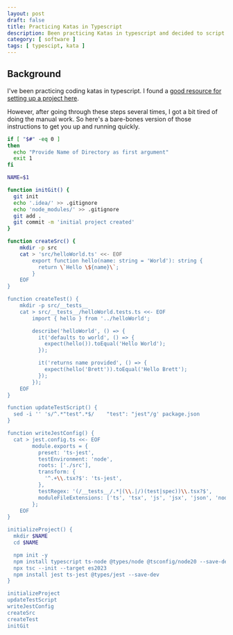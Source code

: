 ```yaml
---
layout: post
draft: false
title: Practicing Katas in Typescript
description: Been practicing Katas in typescript and decided to script basic project creation
category: [ software ]
tags: [ typescipt, kata ]
---
```


## Background
I've been practicing coding katas in typescript. I found a [good resource for setting up a project here](https://blog.alexrusin.com/setting-up-a-modern-node-js-project-with-typescript-and-jest/).

However, after going through these steps several times, I got a bit tired of doing the manual work. So here's a
bare-bones version of those instructions to get you up and running quickly.


```bash
if [ "$#" -eq 0 ]
then
  echo "Provide Name of Directory as first argument"
  exit 1
fi

NAME=$1

function initGit() {
  git init
  echo '.idea/' >> .gitignore
  echo 'node_modules/' >> .gitignore
  git add .
  git commit -m 'initial project created'
}

function createSrc() {
    mkdir -p src
    cat > 'src/helloWorld.ts' <<- EOF
		export function hello(name: string = 'World'): string {
		  return \`Hello \${name}\`;
		}
	EOF
}

function createTest() {
    mkdir -p src/__tests__
    cat > src/__tests__/helloWorld.tests.ts <<- EOF
		import { hello } from '../helloWorld';

		describe('helloWorld', () => {
		  it('defaults to world', () => {
		    expect(hello()).toEqual('Hello World');
		  });

		  it('returns name provided', () => {
		    expect(hello('Brett')).toEqual('Hello Brett');
		  });
		});
	EOF
}

function updateTestScript() {
  sed -i '' 's/^.*"test".*$/    "test": "jest"/g' package.json
}

function writeJestConfig() {
  cat > jest.config.ts <<- EOF
		module.exports = {
		  preset: 'ts-jest',
		  testEnvironment: 'node',
		  roots: ['./src'],
 		  transform: {
		    '^.+\\.tsx?$': 'ts-jest',
		  },
		  testRegex: '(/__tests__/.*|(\\.|/)(test|spec))\\.tsx?$',
		  moduleFileExtensions: ['ts', 'tsx', 'js', 'jsx', 'json', 'node'],
		};
	EOF
}

initializeProject() {
  mkdir $NAME
  cd $NAME

  npm init -y
  npm install typescript ts-node @types/node @tsconfig/node20 --save-dev
  npx tsc --init --target es2023
  npm install jest ts-jest @types/jest --save-dev
}

initializeProject
updateTestScript
writeJestConfig
createSrc
createTest
initGit
```
